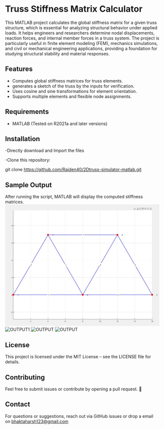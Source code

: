 # Truss Stiffness Matrix Calculator
This MATLAB project calculates the global stiffness matrix for a given truss structure, which is essential for analyzing structural behavior under applied loads. It helps engineers and researchers determine nodal displacements, reaction forces, and internal member forces in a truss system. The project is particularly useful in finite element modeling (FEM), mechanics simulations, and civil or mechanical engineering applications, providing a foundation for studying structural stability and material responses.


## Features

- Computes global stiffness matrices for truss elements.
- generates a sketch of the truss by the inputs for verification.
- Uses cosine and sine transformations for element orientation.
- Supports multiple elements and flexible node assignments.

## Requirements

- MATLAB (Tested on R2021a and later versions)

## Installation
-Directly download and Import the files

-Clone this repository:

git clone https://github.com/Raiden40/2Dtruss-simulator-matlab.git


## Sample Output
After running the script, MATLAB will display the computed stiffness matrices.
![OUTPUT](https://github.com/Raiden40/2Dtruss-simulator-matlab/blob/main/Photos/Truss%20Generated%20from%20Matlab.jpg)
![OUTPUT1]([https://github.com/Raiden40/2Dtruss-simulator-matlab/blob/main/Photos/Truss%20Generated%20from%20Matlab.jpg](https://github.com/Raiden40/2Dtruss-simulator-matlab/blob/main/Photos/Sample%20Calculations.jpg))
![OUTPUT]([https://github.com/Raiden40/2Dtruss-simulator-matlab/blob/main/Photos/Truss%20Generated%20from%20Matlab.jpg](https://github.com/Raiden40/2Dtruss-simulator-matlab/blob/main/Photos/Ansys%20Deformation.jpg))
![OUTPUT]([https://github.com/Raiden40/2Dtruss-simulator-matlab/blob/main/Photos/Truss%20Generated%20from%20Matlab.jpg](https://github.com/Raiden40/2Dtruss-simulator-matlab/blob/main/Photos/Ansys%20force%20calculation.jpg))


## License
This project is licensed under the MIT License – see the LICENSE file for details.

## Contributing
Feel free to submit issues or contribute by opening a pull request. 🚀

## Contact

For questions or suggestions, reach out via GitHub issues or drop a email on bhaktaharsh123@gmail.com

